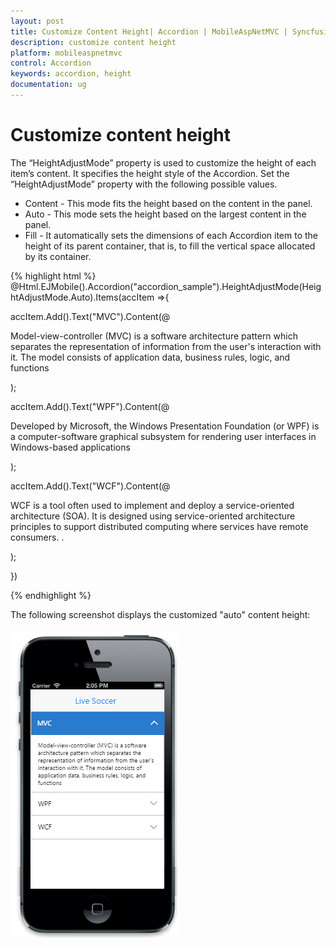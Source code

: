```yaml
---
layout: post
title: Customize Content Height| Accordion | MobileAspNetMVC | Syncfusion
description: customize content height 
platform: mobileaspnetmvc
control: Accordion
keywords: accordion, height
documentation: ug
---
```


# Customize content height 

The “HeightAdjustMode” property is used to customize the height of each item’s content. It specifies the height style of the Accordion.  Set the “HeightAdjustMode” property with the following possible values.

* Content - This mode fits the height based on the content in the panel. 
* Auto - This mode sets the height based on the largest content in the panel.
* Fill - It automatically sets the dimensions of each Accordion item to the height of its parent container, that is, to fill the vertical space allocated by its container.




{% highlight html %}
@Html.EJMobile().Accordion("accordion_sample").HeightAdjustMode(HeightAdjustMode.Auto).Items(accItem =>{

accItem.Add().Text("MVC").Content(@<div>

Model-view-controller (MVC) is a software architecture pattern which separates the representation of information from the user's interaction with it. The model consists of application data, business rules, logic, and functions

</div>);

accItem.Add().Text("WPF").Content(@<div>

Developed by Microsoft, the Windows Presentation Foundation (or WPF) is a computer-software graphical subsystem for rendering user interfaces in Windows-based applications 

</div>);

accItem.Add().Text("WCF").Content(@<div>

WCF is a tool often used to implement and deploy a service-oriented architecture (SOA). It is designed using service-oriented architecture principles to support distributed computing where services have remote consumers.  . 

</div>);

 })
 
{% endhighlight %}


The following screenshot displays the customized "auto" content height:



![](Customize-content-height_images/Customize-content-height_img1.png)



